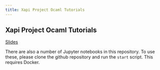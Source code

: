 ```yaml
---
title: Xapi Project Ocaml Tutorials
---
```


## Xapi Project Ocaml Tutorials

[Slides]({{site.baseurl}}/presentation.html)

There are also a number of Jupyter notebooks in this repository. To use
these, please clone the github repository and run the `start` script.
This requires Docker.

